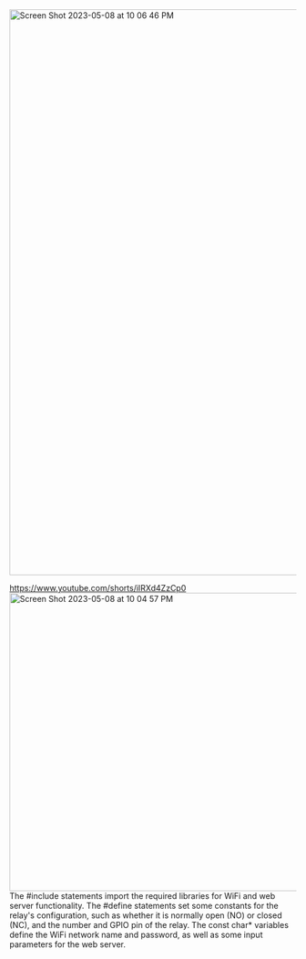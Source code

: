 <img width="994" alt="Screen Shot 2023-05-08 at 10 06 46 PM" src="https://user-images.githubusercontent.com/78391225/236975841-9807ec44-aec7-4320-b8cb-6c2c9920ee51.png">

https://www.youtube.com/shorts/iIRXd4ZzCp0
<img width="524" alt="Screen Shot 2023-05-08 at 10 04 57 PM" src="https://user-images.githubusercontent.com/78391225/236975707-0f568715-5fc4-4ccf-b3d3-0d49a45fe71a.png">
The #include statements import the required libraries for WiFi and web server functionality. The #define statements set some constants for the relay's configuration, such as whether it is normally open (NO) or closed (NC), and the number and GPIO pin of the relay. The const char* variables define the WiFi network name and password, as well as some input parameters for the web server.
